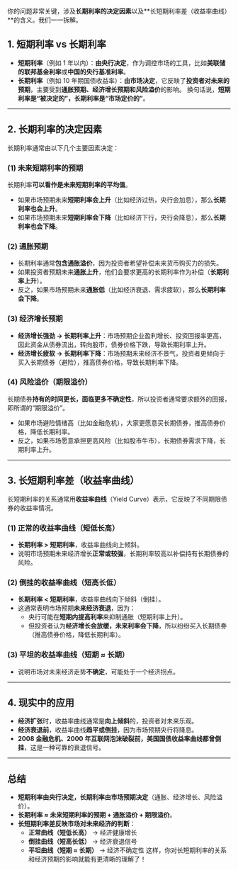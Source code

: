 你的问题非常关键，涉及**长期利率的决定因素**以及**长短期利率差（收益率曲线）**的含义。我们一一拆解。
## **1. 短期利率 vs 长期利率**
- **短期利率**（例如 1 年以内）：**由央行决定**，作为调控市场的工具，比如**美联储的联邦基金利率**或**中国的央行基准利率**。
- **长期利率**（例如 10 年期国债收益率）：**由市场决定**，它反映了**投资者对未来的预期**，主要受到**通胀预期、经济增长预期和风险溢价**的影响。
换句话说，**短期利率是“被决定的”，长期利率是“市场定价的”**。
---
## **2. 长期利率的决定因素**
长期利率通常由以下几个主要因素决定：
### **(1) 未来短期利率的预期**
长期利率**可以看作是未来短期利率的平均值**。
- 如果市场预期未来**短期利率会上升**（比如经济过热，央行会加息），那么**长期利率也会上升**。
- 如果市场预期未来**短期利率会下降**（比如经济下行，央行会降息），那么**长期利率也会下降**。
### **(2) 通胀预期**
- 长期利率通常**包含通胀溢价**，因为投资者希望补偿未来货币购买力的损失。
- 如果投资者预期未来**通胀上升**，他们会要求更高的长期利率作为补偿（**长期利率上升**）。
- 反之，如果市场预期未来**通胀低**（比如经济衰退、需求疲软），那么**长期利率会下降**。
### **(3) 经济增长预期**
- **经济增长强劲 → 长期利率上升**：市场预期企业盈利增长、投资回报率更高，因此资金从债券流出，转向股市，债券价格下跌，导致长期利率上升。
- **经济增长疲软 → 长期利率下降**：市场预期未来经济不景气，投资者更倾向于买入长期债券（避险），推高债券价格，导致长期利率下降。
### **(4) 风险溢价（期限溢价）**
长期债券**持有的时间更长，面临更多不确定性**，所以投资者通常要求额外的回报，即所谓的“期限溢价”。
- 如果市场避险情绪高（比如金融危机），大家更愿意买长期债券，推高债券价格，降低长期利率。
- 反之，如果市场愿意承担更高风险（比如股市牛市），长期债券需求下降，长期利率上升。
---
## **3. 长短期利率差（收益率曲线）**
长短期利率的关系通常用**收益率曲线**（Yield Curve）表示，它反映了不同期限债券的收益率情况。
### **(1) 正常的收益率曲线（短低长高）**
- **长期利率 > 短期利率**，收益率曲线向上倾斜。
- 说明市场预期未来经济增长**正常或较强**，长期利率较高以补偿持有长期债券的风险。
### **(2) 倒挂的收益率曲线（短高长低）**
- **长期利率 < 短期利率**，收益率曲线向下倾斜（倒挂）。
- 这通常表明市场预期**未来经济衰退**，因为：
    - 央行可能在**短期内提高利率**来抑制通胀（短期利率上升）。
    - 但投资者认为**经济增长会放缓，未来利率会下降**，所以纷纷买入长期债券（推高债券价格，降低长期利率）。
### **(3) 平坦的收益率曲线（短期 ≈ 长期）**
- 说明市场对未来经济走势**不确定**，可能处于一个经济拐点。
---
## **4. 现实中的应用**
- **经济扩张**时，收益率曲线通常是**向上倾斜**的，投资者对未来乐观。
- **经济衰退前**，收益率曲线**趋平或倒挂**，因为市场预期央行将降息。
- **2008 金融危机、2000 年互联网泡沫破裂前，美国国债收益率曲线都曾倒挂**，这是一种可靠的衰退信号。
---
## **总结**
- **短期利率由央行决定，长期利率由市场预期决定**（通胀、经济增长、风险溢价）。
- **长期利率 ≈ 未来短期利率的预期 + 通胀溢价 + 期限溢价**。
- **长短期利率差反映市场对未来经济的判断**：
    - **正常曲线（短低长高）** → 经济健康增长
    - **倒挂曲线（短高长低）** → 经济衰退信号
    - **平坦曲线（短期 ≈ 长期）** → 经济不确定性
这样，你对长短期利率的关系和经济预期的影响就能有更清晰的理解了！